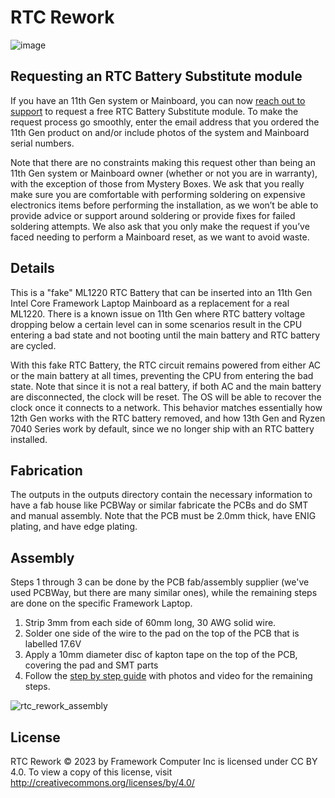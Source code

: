 # RTC Rework
![image](https://github.com/FrameworkComputer/RTCRework/assets/28994301/743a683b-725c-4fce-906b-da8bf186ab0a)

## Requesting an RTC Battery Substitute module

If you have an 11th Gen system or Mainboard, you can now [reach out to support](https://framework.kustomer.help/contact/support-request-ryon9uAuq) to request a free RTC Battery Substitute module. 
To make the request process go smoothly, enter the email address that you ordered the 11th Gen product on and/or include photos of the system and Mainboard serial numbers.

Note that there are no constraints making this request other than being an 11th Gen system or Mainboard owner (whether or not you are in warranty), with the exception of those from Mystery Boxes. 
We ask that you really make sure you are comfortable with performing soldering on expensive electronics items before performing the installation, 
as we won’t be able to provide advice or support around soldering or provide fixes for failed soldering attempts. 
We also ask that you only make the request if you’ve faced needing to perform a Mainboard reset, as we want to avoid waste.

## Details

This is a "fake" ML1220 RTC Battery that can be inserted into an 11th Gen Intel Core Framework Laptop Mainboard as a
replacement for a real ML1220.  There is a known issue on 11th Gen where RTC battery voltage dropping below a certain
level can in some scenarios result in the CPU entering a bad state and not booting until the main battery and RTC battery
are cycled.

With this fake RTC Battery, the RTC circuit remains powered from either AC or the main battery at all times,
preventing the CPU from entering the bad state.  Note that since it is not a real battery, if both AC and the main
battery are disconnected, the clock will be reset.  The OS will be able to recover the clock once it connects to a network.
This behavior matches essentially how 12th Gen works with the RTC battery removed, and how 13th Gen and Ryzen 7040 Series work
by default, since we no longer ship with an RTC battery installed.

## Fabrication
The outputs in the outputs directory contain the necessary information to have a fab house like PCBWay or similar fabricate
the PCBs and do SMT and manual assembly.  Note that the PCB must be 2.0mm thick, have ENIG plating, and have edge plating.

## Assembly
Steps 1 through 3 can be done by the PCB fab/assembly supplier (we've used PCBWay, but there are many similar ones), while
the remaining steps are done on the specific Framework Laptop.

1. Strip 3mm from each side of 60mm long, 30 AWG solid wire.
2. Solder one side of the wire to the pad on the top of the PCB that is labelled 17.6V
3. Apply a 10mm diameter disc of kapton tape on the top of the PCB, covering the pad and SMT parts
4. Follow the [step by step guide](https://guides.frame.work/Guide/RTC+Battery+Substitution+on+11th+Gen+Intel%C2%AE+Core%E2%84%A2/203) with photos and video for the remaining steps.


![rtc_rework_assembly](https://github.com/FrameworkComputer/RTCRework/assets/28994301/ef47ba6d-104f-4b66-9648-7e397f705647)

## License
RTC Rework © 2023 by Framework Computer Inc is licensed under CC BY 4.0. To view a copy of this license, visit http://creativecommons.org/licenses/by/4.0/
